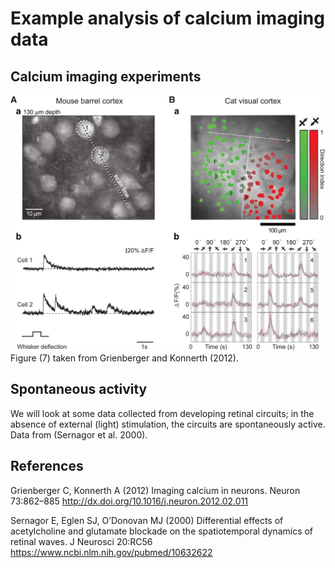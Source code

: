 # Example analysis of calcium imaging data


## Calcium imaging experiments

![Figure 7 from Grienberger and Konnerth (2012)](grienberger2012_fig7.jpg)
Figure (7) taken from Grienberger and Konnerth (2012).




## Spontaneous activity
We will look at some data collected from developing retinal circuits;
in the absence of external (light) stimulation, the circuits are
spontaneously active.  Data from (Sernagor et al. 2000).

## References

Grienberger C, Konnerth A (2012) Imaging calcium in neurons. Neuron
73:862–885 <http://dx.doi.org/10.1016/j.neuron.2012.02.011>


Sernagor E, Eglen SJ, O’Donovan MJ (2000) Differential effects of acetylcholine and glutamate blockade on the spatiotemporal dynamics of retinal waves. J Neurosci 20:RC56 <https://www.ncbi.nlm.nih.gov/pubmed/10632622>
